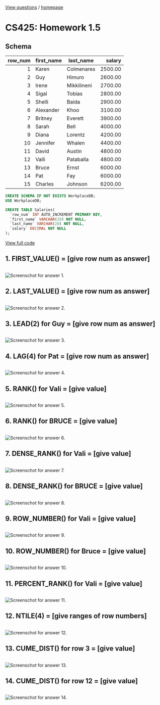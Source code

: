 [View questions](https://github.com/hendraanggrian/IIT-CS425/raw/assets/assignments/homework1_5.pdf)
/ [homepage](https://github.com/hendraanggrian/IIT-CS425/)

# CS425: Homework 1.5

## Schema

| row_num | first_name | last_name | salary |
| ---: | --- | ---| ---: |
| 1 | Karen | Colmenares | 2500.00 |
| 2 | Guy | Himuro | 2600.00 |
| 3 | Irene | Mikkilineni | 2700.00 |
| 4 | Sigal | Tobias | 2800.00 |
| 5 | Shelli | Baida | 2900.00 |
| 6 | Alexander | Khoo | 3100.00 |
| 7 | Britney | Everett | 3900.00 |
| 8 | Sarah | Bell | 4000.00 |
| 9 | Diana | Lorentz | 4200.00 |
| 10 | Jennifer | Whalen | 4400.00 |
| 11 | David | Austin | 4800.00 |
| 12 | Valli | Pataballa | 4800.00 |
| 13 | Bruce | Ernst | 6000.00 |
| 14 | Pat | Fay | 6000.00 |
| 15 | Charles | Johnson | 6200.00 |

```sql
CREATE SCHEMA IF NOT EXISTS WorkplaceDB;
USE WorkplaceDB;

CREATE TABLE Salaries(
  `row_num` INT AUTO_INCREMENT PRIMARY KEY,
  `first_name` VARCHAR(20) NOT NULL,
  `last_name` VARCHAR(20) NOT NULL,
  `salary` DECIMAL NOT NULL
);
```

[View full code](https://github.com/hendraanggrian/IIT-CS425/blob/main/workplace_db/initialize.sql)

## 1. FIRST_VALUE() = [give row num as answer]

```sql
```

![Screenschot for answer 1.](https://github.com/hendraanggrian/IIT-CS425/raw/assets/workplace_db/1.png)

## 2. LAST_VALUE() = [give row num as answer]

```sql
```

![Screenschot for answer 2.](https://github.com/hendraanggrian/IIT-CS425/raw/assets/workplace_db/2.png)

## 3. LEAD(2) for Guy = [give row num as answer]

```sql
```

![Screenschot for answer 3.](https://github.com/hendraanggrian/IIT-CS425/raw/assets/workplace_db/3.png)

## 4. LAG(4) for Pat = [give row num as answer]

```sql
```

![Screenschot for answer 4.](https://github.com/hendraanggrian/IIT-CS425/raw/assets/workplace_db/4.png)

## 5. RANK() for Vali = [give value]

```sql
```

![Screenschot for answer 5.](https://github.com/hendraanggrian/IIT-CS425/raw/assets/workplace_db/5.png)

## 6. RANK() for BRUCE = [give value]

```sql
```

![Screenschot for answer 6.](https://github.com/hendraanggrian/IIT-CS425/raw/assets/workplace_db/6.png)

## 7. DENSE_RANK() for Vali = [give value]

```sql
```

![Screenschot for answer 7.](https://github.com/hendraanggrian/IIT-CS425/raw/assets/workplace_db/7.png)

## 8. DENSE_RANK() for BRUCE = [give value]

```sql
```

![Screenschot for answer 8.](https://github.com/hendraanggrian/IIT-CS425/raw/assets/workplace_db/8.png)

## 9. ROW_NUMBER() for Vali = [give value]

```sql
```

![Screenschot for answer 9.](https://github.com/hendraanggrian/IIT-CS425/raw/assets/workplace_db/9.png)

## 10. ROW_NUMBER() for Bruce = [give value]

```sql
```

![Screenschot for answer 10.](https://github.com/hendraanggrian/IIT-CS425/raw/assets/workplace_db/10.png)

## 11. PERCENT_RANK() for Vali = [give value]

```sql
```

![Screenschot for answer 11.](https://github.com/hendraanggrian/IIT-CS425/raw/assets/workplace_db/11.png)

## 12. NTILE(4) = [give ranges of row numbers]

```sql
```

![Screenschot for answer 12.](https://github.com/hendraanggrian/IIT-CS425/raw/assets/workplace_db/12.png)

## 13. CUME_DIST() for row 3 = [give value]

```sql
```

![Screenschot for answer 13.](https://github.com/hendraanggrian/IIT-CS425/raw/assets/workplace_db/13.png)

## 14. CUME_DIST() for row 12 = [give value]

```sql
```

![Screenschot for answer 14.](https://github.com/hendraanggrian/IIT-CS425/raw/assets/workplace_db/14.png)
